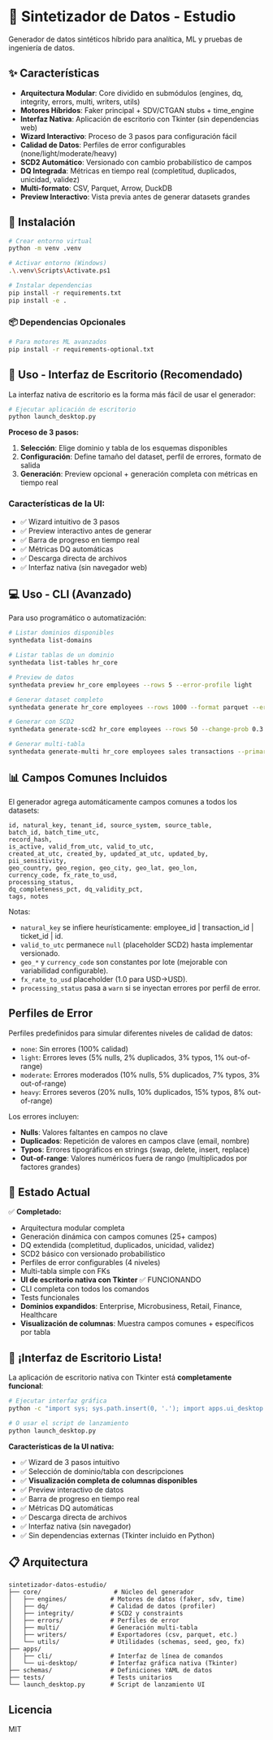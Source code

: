# 🔬 Sintetizador de Datos - Estudio

Generador de datos sintéticos híbrido para analítica, ML y pruebas de ingeniería de datos.

## ✨ Características

- **Arquitectura Modular**: Core dividido en submódulos (engines, dq, integrity, errors, multi, writers, utils)
- **Motores Híbridos**: Faker principal + SDV/CTGAN stubs + time_engine
- **Interfaz Nativa**: Aplicación de escritorio con Tkinter (sin dependencias web)
- **Wizard Interactivo**: Proceso de 3 pasos para configuración fácil
- **Calidad de Datos**: Perfiles de error configurables (none/light/moderate/heavy)
- **SCD2 Automático**: Versionado con cambio probabilístico de campos
- **DQ Integrada**: Métricas en tiempo real (completitud, duplicados, unicidad, validez)
- **Multi-formato**: CSV, Parquet, Arrow, DuckDB
- **Preview Interactivo**: Vista previa antes de generar datasets grandes

## 🚀 Instalación

```bash
# Crear entorno virtual
python -m venv .venv

# Activar entorno (Windows)
.\.venv\Scripts\Activate.ps1

# Instalar dependencias
pip install -r requirements.txt
pip install -e .
```

### 📦 Dependencias Opcionales

```bash
# Para motores ML avanzados
pip install -r requirements-optional.txt
```

## 🎯 Uso - Interfaz de Escritorio (Recomendado)

La interfaz nativa de escritorio es la forma más fácil de usar el generador:

```bash
# Ejecutar aplicación de escritorio
python launch_desktop.py
```

**Proceso de 3 pasos:**
1. **Selección**: Elige dominio y tabla de los esquemas disponibles
2. **Configuración**: Define tamaño del dataset, perfil de errores, formato de salida
3. **Generación**: Preview opcional + generación completa con métricas en tiempo real

### Características de la UI:
- ✅ Wizard intuitivo de 3 pasos
- ✅ Preview interactivo antes de generar
- ✅ Barra de progreso en tiempo real
- ✅ Métricas DQ automáticas
- ✅ Descarga directa de archivos
- ✅ Interfaz nativa (sin navegador web)

## 💻 Uso - CLI (Avanzado)

Para uso programático o automatización:

```bash
# Listar dominios disponibles
synthedata list-domains

# Listar tablas de un dominio
synthedata list-tables hr_core

# Preview de datos
synthedata preview hr_core employees --rows 5 --error-profile light

# Generar dataset completo
synthedata generate hr_core employees --rows 1000 --format parquet --error-profile moderate --output outputs

# Generar con SCD2
synthedata generate-scd2 hr_core employees --rows 50 --change-prob 0.3

# Generar multi-tabla
synthedata generate-multi hr_core employees sales transactions --primary-rows 20 --secondary-rows 80
```

## 📊 Campos Comunes Incluidos

El generador agrega automáticamente campos comunes a todos los datasets:

```
id, natural_key, tenant_id, source_system, source_table,
batch_id, batch_time_utc,
record_hash,
is_active, valid_from_utc, valid_to_utc,
created_at_utc, created_by, updated_at_utc, updated_by,
pii_sensitivity,
geo_country, geo_region, geo_city, geo_lat, geo_lon,
currency_code, fx_rate_to_usd,
processing_status,
dq_completeness_pct, dq_validity_pct,
tags, notes
```

Notas:
- `natural_key` se infiere heurísticamente: employee_id | transaction_id | ticket_id | id.
- `valid_to_utc` permanece `null` (placeholder SCD2) hasta implementar versionado.
- `geo_*` y `currency_code` son constantes por lote (mejorable con variabilidad configurable).
- `fx_rate_to_usd` placeholder (1.0 para USD→USD).
- `processing_status` pasa a `warn` si se inyectan errores por perfil de error.

## Perfiles de Error
Perfiles predefinidos para simular diferentes niveles de calidad de datos:

- `none`: Sin errores (100% calidad)
- `light`: Errores leves (5% nulls, 2% duplicados, 3% typos, 1% out-of-range)
- `moderate`: Errores moderados (10% nulls, 5% duplicados, 7% typos, 3% out-of-range)
- `heavy`: Errores severos (20% nulls, 10% duplicados, 15% typos, 8% out-of-range)

Los errores incluyen:
- **Nulls**: Valores faltantes en campos no clave
- **Duplicados**: Repetición de valores en campos clave (email, nombre)
- **Typos**: Errores tipográficos en strings (swap, delete, insert, replace)
- **Out-of-range**: Valores numéricos fuera de rango (multiplicados por factores grandes)

## 🎯 Estado Actual

✅ **Completado:**
- Arquitectura modular completa
- Generación dinámica con campos comunes (25+ campos)
- DQ extendida (completitud, duplicados, unicidad, validez)
- SCD2 básico con versionado probabilístico
- Perfiles de error configurables (4 niveles)
- Multi-tabla simple con FKs
- **UI de escritorio nativa con Tkinter** ✅ FUNCIONANDO
- CLI completa con todos los comandos
- Tests funcionales
- **Dominios expandidos**: Enterprise, Microbusiness, Retail, Finance, Healthcare
- **Visualización de columnas**: Muestra campos comunes + específicos por tabla

## 🎉 ¡Interfaz de Escritorio Lista!

La aplicación de escritorio nativa con Tkinter está **completamente funcional**:

```bash
# Ejecutar interfaz gráfica
python -c "import sys; sys.path.insert(0, '.'); import apps.ui_desktop.app as app; app.main()"

# O usar el script de lanzamiento
python launch_desktop.py
```

**Características de la UI nativa:**
- ✅ Wizard de 3 pasos intuitivo
- ✅ Selección de dominio/tabla con descripciones
- ✅ **Visualización completa de columnas disponibles**
- ✅ Preview interactivo de datos
- ✅ Barra de progreso en tiempo real
- ✅ Métricas DQ automáticas
- ✅ Descarga directa de archivos
- ✅ Interfaz nativa (sin navegador)
- ✅ Sin dependencias externas (Tkinter incluido en Python)

## 📋 Arquitectura

```
sintetizador-datos-estudio/
├── core/                    # Núcleo del generador
│   ├── engines/            # Motores de datos (faker, sdv, time)
│   ├── dq/                 # Calidad de datos (profiler)
│   ├── integrity/          # SCD2 y constraints
│   ├── errors/             # Perfiles de error
│   ├── multi/              # Generación multi-tabla
│   ├── writers/            # Exportadores (csv, parquet, etc.)
│   └── utils/              # Utilidades (schemas, seed, geo, fx)
├── apps/
│   ├── cli/                # Interfaz de línea de comandos
│   └── ui-desktop/         # Interfaz gráfica nativa (Tkinter)
├── schemas/                # Definiciones YAML de datos
├── tests/                  # Tests unitarios
└── launch_desktop.py       # Script de lanzamiento UI
```

## Licencia
MIT
